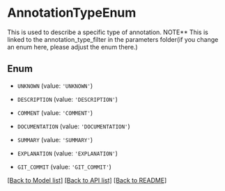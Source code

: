 # AnnotationTypeEnum

This is used to describe a specific type of annotation. NOTE** This is linked to the annotation_type_filter in the parameters folder(if you change an enum here, please adjust the enum there.)

## Enum

* `UNKNOWN` (value: `'UNKNOWN'`)

* `DESCRIPTION` (value: `'DESCRIPTION'`)

* `COMMENT` (value: `'COMMENT'`)

* `DOCUMENTATION` (value: `'DOCUMENTATION'`)

* `SUMMARY` (value: `'SUMMARY'`)

* `EXPLANATION` (value: `'EXPLANATION'`)

* `GIT_COMMIT` (value: `'GIT_COMMIT'`)

[[Back to Model list]](../README.md#documentation-for-models) [[Back to API list]](../README.md#documentation-for-api-endpoints) [[Back to README]](../README.md)


